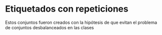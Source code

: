 # Etiquetados con repeticiones

Estos conjuntos fueron creados con la hipótesis de que evitan el problema de conjuntos desbalanceados en las clases
